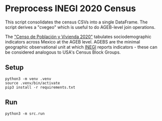 # Preprocess INEGI 2020 Census

This script consolidates the census CSVs into a single DataFrame. The script derives a "cvegeo" which is useful to do AGEB-level join operations.

The ["Censo de Población y Vivienda 2020"](https://inegi.org.mx/programas/ccpv/2020/#Microdatos) tabulates sociodemographic indicators across Mexico at the AGEB level. AGEBS are the minimal geographic observational unit at which [INEGI](https://inegi.org.mx/) reports indicators - these can be considered analogous to USA's Census Block Groups.

## Setup

    python3 -m venv .venv
    source .venv/bin/activate
    pip3 install -r requirements.txt

## Run

    python3 -m src.run
